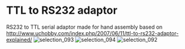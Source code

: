 # TTL to RS232 adaptor

RS232 to TTL serial adaptor made for hand assembly based on 
http://www.uchobby.com/index.php/2007/06/11/ttl-to-rs232-adaptor-explained/
![selection_093](https://user-images.githubusercontent.com/5139914/36173901-d6840e64-110a-11e8-8b6f-fb56cf18047b.png)
![selection_094](https://user-images.githubusercontent.com/5139914/36173966-05878d44-110b-11e8-99d4-7e4b866491a7.png)
![selection_092](https://user-images.githubusercontent.com/5139914/36173823-8925e1ba-110a-11e8-92f9-5d5294e2ff54.png)
